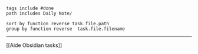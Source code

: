 
````tasks

tags include #done
path includes Daily Note/

sort by function reverse task.file.path
group by function reverse  task.file.filename 
````

---
[[Aide Obsidian tasks]]